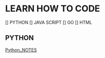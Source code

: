 # LEARN HOW TO CODE
[] PYTHON
[] JAVA SCRIPT
[] GO
[] HTML


## PYTHON
[Python_NOTES](https://github.com/PrestonRivera/Python_Function_Notes/blob/main/Python_NOTES.py)


